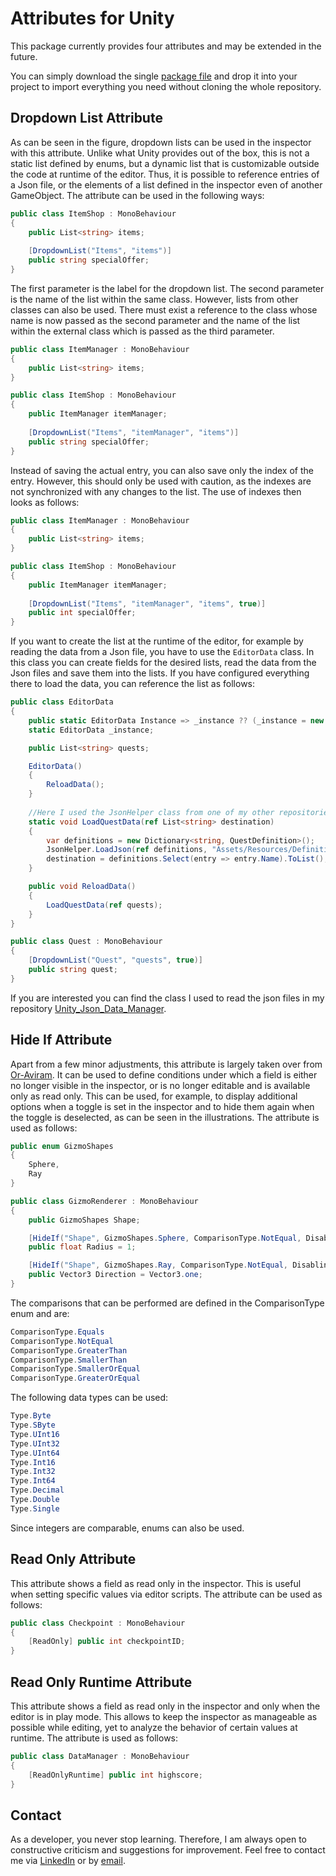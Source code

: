# Attributes for Unity
 
This package currently provides four attributes and may be extended in the future.

You can simply download the single [package file](Attributes.unitypackage) and drop it into your project to import everything you need without cloning the whole repository. 

## Dropdown List Attribute
As can be seen in the figure, dropdown lists can be used in the inspector with this attribute. Unlike what Unity provides out of the box, this is not a static list defined by enums, but a dynamic list that is customizable outside the code at runtime of the editor. Thus, it is possible to reference entries of a Json file, or the elements of a list defined in the inspector even of another GameObject. The attribute can be used in the following ways:

```C#
public class ItemShop : MonoBehaviour
{
    public List<string> items;
    
    [DropdownList("Items", "items")]
    public string specialOffer;
}
```

The first parameter is the label for the dropdown list. The second parameter is the name of the list within the same class.
However, lists from other classes can also be used. There must exist a reference to the class whose name is now passed as the second parameter and the name of the list within the external class which is passed as the third parameter.

```C#
public class ItemManager : MonoBehaviour
{
    public List<string> items;
}

public class ItemShop : MonoBehaviour
{
    public ItemManager itemManager;
    
    [DropdownList("Items", "itemManager", "items")]
    public string specialOffer;
}
```

Instead of saving the actual entry, you can also save only the index of the entry. However, this should only be used with caution, as the indexes are not synchronized with any changes to the list. The use of indexes then looks as follows:

```C#
public class ItemManager : MonoBehaviour
{
    public List<string> items;
}

public class ItemShop : MonoBehaviour
{
    public ItemManager itemManager;
    
    [DropdownList("Items", "itemManager", "items", true)]
    public int specialOffer;
}
```

If you want to create the list at the runtime of the editor, for example by reading the data from a Json file, you have to use the ```EditorData``` class. In this class you can create fields for the desired lists, read the data from the Json files and save them into the lists. If you have configured everything there to load the data, you can reference the list as follows:

```C#
public class EditorData
{
    public static EditorData Instance => _instance ?? (_instance = new EditorData());
    static EditorData _instance;

    public List<string> quests;

    EditorData()
    {
        ReloadData();
    }
    
    //Here I used the JsonHelper class from one of my other repositories to load the needed data, but you can use here whatever you want.
    static void LoadQuestData(ref List<string> destination)
    {
        var definitions = new Dictionary<string, QuestDefinition>();
        JsonHelper.LoadJson(ref definitions, "Assets/Resources/Definitions/QuestDefinitions.json");
        destination = definitions.Select(entry => entry.Name).ToList();
    }

    public void ReloadData()
    {
        LoadQuestData(ref quests);
    }
}

public class Quest : MonoBehaviour
{
    [DropdownList("Quest", "quests", true)]
    public string quest;
}
```

If you are interested you can find the class I used to read the json files in my repository [Unity_Json_Data_Manager](https://github.com/19Chris98H/Unity_Json_Data_Manager).

## Hide If Attribute
Apart from a few minor adjustments, this attribute is largely taken over from [Or-Aviram](https://forum.unity.com/threads/draw-a-field-only-if-a-condition-is-met.448855/). It can be used to define conditions under which a field is either no longer visible in the inspector, or is no longer editable and is available only as read only. This can be used, for example, to display additional options when a toggle is set in the inspector and to hide them again when the toggle is deselected, as can be seen in the illustrations. The attribute is used as follows:

```C#
public enum GizmoShapes
{
    Sphere,
    Ray
}

public class GizmoRenderer : MonoBehaviour
{
    public GizmoShapes Shape;

    [HideIf("Shape", GizmoShapes.Sphere, ComparisonType.NotEqual, DisablingType.Hide)]
    public float Radius = 1;

    [HideIf("Shape", GizmoShapes.Ray, ComparisonType.NotEqual, DisablingType.Hide)]
    public Vector3 Direction = Vector3.one;
}
```

The comparisons that can be performed are defined in the ComparisonType enum and are:

```C#
ComparisonType.Equals
ComparisonType.NotEqual
ComparisonType.GreaterThan
ComparisonType.SmallerThan
ComparisonType.SmallerOrEqual
ComparisonType.GreaterOrEqual
```

The following data types can be used:

```C#
Type.Byte
Type.SByte
Type.UInt16
Type.UInt32
Type.UInt64
Type.Int16
Type.Int32
Type.Int64
Type.Decimal
Type.Double
Type.Single
```

Since integers are comparable, enums can also be used.

## Read Only Attribute
This attribute shows a field as read only in the inspector. This is useful when setting specific values via editor scripts. The attribute can be used as follows:

```C#
public class Checkpoint : MonoBehaviour
{
    [ReadOnly] public int checkpointID;
}
```

## Read Only Runtime Attribute
This attribute shows a field as read only in the inspector and only when the editor is in play mode. This allows to keep the inspector as manageable as possible while editing, yet to analyze the behavior of certain values at runtime. The attribute is used as follows:

```C#
public class DataManager : MonoBehaviour
{
    [ReadOnlyRuntime] public int highscore;
}
```

## Contact
As a developer, you never stop learning. Therefore, I am always open to constructive criticism and suggestions for improvement. Feel free to contact me via [LinkedIn](https://www.linkedin.com/in/christian-h%C3%B6rath-0ba068201/) or by [email](mailto:hoerath.christian@gmail.com).
